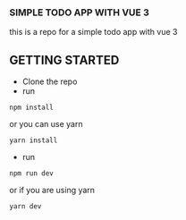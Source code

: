 ### SIMPLE TODO APP WITH VUE 3

this is a repo for a simple todo app with vue 3

## GETTING STARTED

- Clone the repo
- run

```
npm install
```

or you can use yarn

```
yarn install
```

- run

```
npm run dev
```

or if you are using yarn

```
yarn dev
```
